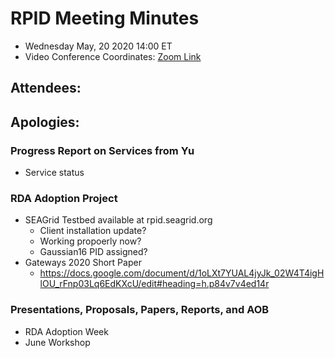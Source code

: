 # RPID Meeting Minutes
   * Wednesday May, 20 2020 14:00 ET 
   * Video Conference Coordinates: [Zoom Link](https://iu.zoom.us/my/rquick)
   
## Attendees: 
## Apologies: 
   
### Progress Report on Services from Yu
   * Service status
   
### RDA Adoption Project
   * SEAGrid Testbed available at rpid.seagrid.org 
      * Client installation update? 
      * Working propoerly now?
      * Gaussian16 PID assigned?
   * Gateways 2020 Short Paper
      * https://docs.google.com/document/d/1oLXt7YUAL4jyJk_02W4T4igHlOU_rFnp03Lq6EdKXcU/edit#heading=h.p84v7v4ed14r 
   
### Presentations, Proposals, Papers, Reports, and AOB
   * RDA Adoption Week
   * June Workshop
